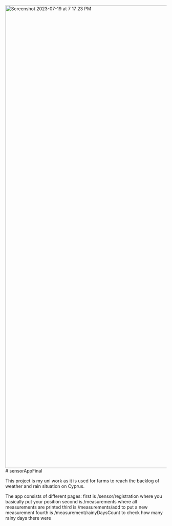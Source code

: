 <img width="1440" alt="Screenshot 2023-07-19 at 7 17 23 PM" src="https://github.com/Lobiy/sensorAppFinal/assets/123987663/c60ab6fc-b4fb-4e71-a44d-b7c5ce4a8b78">
# sensorAppFinal

This project is my uni work as it is used for farms to reach the backlog of weather and rain situation on Cyprus.

The app consists of different pages: 
first is /sensor/registration where you basically put your position
second is /measurements where all measurements are printed
third is /measurements/add to put a new measurement
fourth is /measurement/rainyDaysCount to check how many rainy days there were

